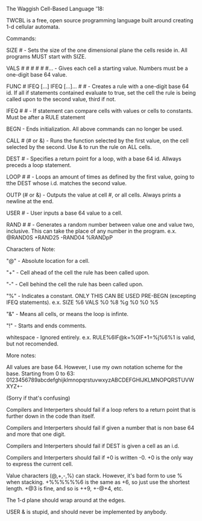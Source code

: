 The Waggish Cell-Based Language '18:

TWCBL is a free, open source programming language built around creating 1-d cellular automata.

Commands:

SIZE #                              -  Sets the size of the one dimensional plane the cells reside in. All programs MUST start with SIZE.

VALS # # # # # #...                 -  Gives each cell a starting value. Numbers must be a one-digit base 64 value.

FUNC # IFEQ [...] IFEQ [...]... # # -  Creates a rule with a one-digit base 64 id. If all if statements contained evaluate to true, set the cell the rule is being called upon to the second value, third if not.

IFEQ # #                            -  If statement can compare cells with values or cells to constants. Must be after a RULE statement

BEGN                                -  Ends initialization. All above commands can no longer be used.

CALL # (# or &)                     -  Runs the function selected by the first value, on the cell selected by the second. Use & to run the rule on ALL cells.

DEST #                              -  Specifies a return point for a loop, with a base 64 id. Allways preceds a loop statement.

LOOP # #                            -  Loops an amount of times as defined by the first value, going to tthe DEST whose i.d. matches the second value.

OUTP (# or &)                       -  Outputs the value at cell #, or all cells. Always prints a newline at the end.

USER #                              -  User inputs a base 64 value to a cell.

RAND # #                            -  Generates a random number between value one and value two, inclusive. This can take the place of any number in the  program. e.x. @RAND0S +RAND25 -RAND04 %RANDpP

Characters of Note:

"@"                                 -  Absolute location for a cell.

"+"                                 -  Cell ahead of the cell the rule has been called upon.

"-"                                 -  Cell behind the cell the rule has been called upon.

"%"                                 -  Indicates a constant. ONLY THIS CAN BE USED PRE-BEGN (excepting IFEQ statements). e.x. SIZE %6 VALS %0 %8 %g %0 %0 %5

"&"                                 -  Means all cells, or means the loop is infinte.

"!"                                 -  Starts and ends comments.

whitespace                          -  Ignored entirely. e.x. RULE%6IF@k=%0IF+1=%j%6%1 is valid, but not recomended.

More notes:

All values are base 64. However, I use my own notation scheme for the base. Starting from 0 to 63: 0123456789abcdefghijklmnopqrstuvwxyzABCDEFGHIJKLMNOPQRSTUVWXYZ+-

(Sorry if that's confusing)

Compilers and Interperters should fail if a loop refers to a return point that is further down in the code than itself.

Compilers and Interperters should fail if given a number that is non base 64 and more that one digit.

Compilers and Interperters should fail if DEST is given a cell as an i.d.

Compilers and Interperters should fail if +0 is written -0. +0 is the only way to express the current cell.

Value characters (@,+,-,%) can stack. However, it's bad form to use % when stacking. +%%%%%%6 is the same as +6, so just use the shortest length. +@3 is fine, and so is ++9, +-@+4, etc.

The 1-d plane should wrap around at the edges.

USER & is stupid, and should never be implemented by anybody.
